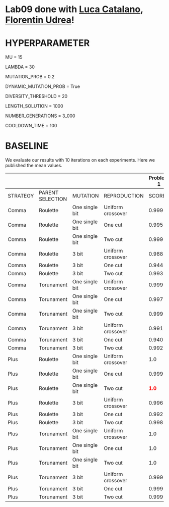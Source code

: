 # Lab09 done with [Luca Catalano](https://github.com/LucaCatalano13), [Florentin Udrea](https://github.com/florentin1304)!

HYPERPARAMETER
===

MU = 15

LAMBDA = 30

MUTATION_PROB = 0.2

DYNAMIC_MUTATION_PROB = True

DIVERSITY_THRESHOLD = 20

LENGTH_SOLUTION = 1000

NUMBER_GENERATIONS = 3_000

COOLDOWN_TIME = 100

# BASELINE

We evaluate our results with 10 iterations on each experiments. Here we published the mean values.


|          |                  |                 |                   | Problem 1 |         | Problem 2 |         | Problem 5 |         | Problem 10 |         |
|----------|------------------|---------------- |-------------------|-----------|---------|-----------|---------|-----------|---------|------------|---------|
| STRATEGY | PARENT SELECTION | MUTATION        | REPRODUCTION      | SCORE     | CALLS | SCORE     | CALLS | SCORE     | CALLS | SCORE      | CALLS |
| Comma    | Roulette         | One single bit  | Uniform crossover |0.999|14771|0.512|7038|0.361|9916|0.215|19588|       |         |
| Comma    | Roulette         | One single bit  | One cut           |0.995|18574|0.520|6849|0.341|13047|0.208|21881|       |         |
| Comma    | Roulette         | One single bit  | Two cut           |0.999|6480|0.788|9218|0.429|7454|0.324|5828|       |         |
| Comma    | Roulette         | 3 bit           | Uniform crossover |0.988|15770|0.518|9170|0.451|5024|0.358|7052|       |         |
| Comma    | Roulette         | 3 bit           | One cut           |0.944|18239|0.519|7003|0.456|6469|0.300|6696|         |
| Comma    | Roulette         | 3 bit           | Two cut           |0.993|8761|0.706|5984|0.467|6986|0.3413|7334|       |         |
| Comma    | Torunament       | One single bit  | Uniform crossover |0.999|15240|0.518|7505|0.282|3182|0.170|3320|       |         |
| Comma    | Torunament       | One single bit  | One cut           |0.997|22151|0.515|7271|<span style="color:green">**0.270**</span>|<span style="color:green">**3176**</span>|0.172|12037|       |         |
| Comma    | Torunament       | One single bit  | Two cut           |0.999|8698|0.729|7826|0.386|6092|0.324|7226|       |         |
| Comma    | Torunament       | 3 bit           | Uniform crossover |0.991|16358|0.493|8744|0.228|3236|<span style="color:green">**0.209**</span>|<span style="color:green">**3218**</span>|       |         |
| Comma    | Torunament       | 3 bit           | One cut           |0.940|18645|0.513|8052|0.276|3318|0.239|3665|       |         |
| Comma    | Torunament       | 3 bit           | Two cut           |0.992|10705|0.691|9746|0.375|5816|<span style="color:red">**0.371**</span>|<span style="color:red">**8486**</span>|       |         |
| Plus     | Roulette       | One single bit    | Uniform crossover |1.0|11372|<span style="color:green">**0.561**</span>|<span style="color:green">**3471**</span>|0.293|12338|0.208|18163|       |         |
| Plus     | Roulette       | One single bit  | One cut           |0.999|14080|0.529|5106|0.338|12670|0.188|22267|       |         |
| Plus     | Roulette       | One single bit  | Two cut           |<span style="color:red">**1.0**</span>|<span style="color:green">**5213**</span>|0.843|14273|0.411|15367|0.317|11821|       |         |
| Plus     | Roulette       | 3 bit           | Uniform crossover |0.996|16628|0.778|15241|<span style="color:red">**0.543**</span>|<span style="color:red">**65352**</span>|0.277|67285|       |         |
| Plus     | Roulette       | 3 bit           | One cut           |0.992|25869|0.572|5758|0.526|74580|0.291|68960|       |         |
| Plus     | Roulette       | 3 bit           | Two cut           |0.998|8952|0.768|13075|0.449|8303|0.305|4422|       |         |
| Plus     | Torunament         | One single bit  | Uniform crossover |1.0|13495|0.891|33415|0.423|15736|0.263|13852|       |         |
| Plus     | Torunament         | One single bit  | One cut           |1.0|18762|0.895|43254|0.266|19080|0.231|21508|       |         |
| Plus     | Torunament         | One single bit  | Two cut           |1.0|6260|<span style="color:red">**0.999**</span>|<span style="color:red">**23795**</span>|0.419|6450|0.302|6599|       |         |
| Plus     | Torunament         | 3 bit  | Uniform crossover |0.999|15831|0.799|32837|0.484|46579|0.309|51759|       |         |
| Plus     | Torunament         | 3 bit           | One cut           |0.999|30925|0.880|52846|0.533|83469|0.266|58839|       |         |
| Plus     | Torunament         | 3 bit           | Two cut           |0.999|10689|0.995|31199|0.391|7752|0.305|6406|       |         |